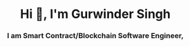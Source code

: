 <h1 align="center">Hi 👋, I'm Gurwinder Singh</h1>
<h3 align="center">I am Smart Contract/Blockchain Software Engineer,</h3>






